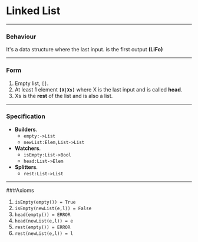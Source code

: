 # Linked List
***
### Behaviour
It's a data structure where the last input.
is the first output **(LiFo)**
***
### Form
1. Empty list, `[]`.
2. At least 1 element **`[X|Xs]`** where X is the last input and is called **head**.
2. Xs is the **rest** of the list and is also a list.
***
### Specification
- **Builders**.
    - `empty:->List`
    - `newList:Elem,List->List`
- **Watchers**.
    - `isEmpty:List->Bool`
    - `head:List->Elem`
- **Splitters**.
    - `rest:List->List`
***
###Axioms
1. `isEmpty(empty()) = True`
2. `isEmpty(newList(e,l)) = False`
3. `head(empty()) = ERROR`
4. `head(newList(e,l)) = e`
5. `rest(empty()) = ERROR`
6. `rest(newList(e,l)) = l`

